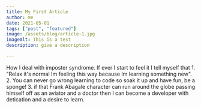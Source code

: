 ```yaml
---
title: My First Article
author: me
date: 2021-05-01
tags: ["post", "featured"]
image: /assets/blog/article-1.jpg
imageAlt: This is a test
description: give a description

---
```





How I deal with imposter syndrome. If ever I start to feel it I tell myself that 1. "Relax it's normal Im feeling this way because Im learning something new". 2. You can never go wrong learning to code so soak it up and have fun, be a sponge! 3. if that Frank Abagale character can run around the globe passing himself off as an aviator and a doctor then I can become a developer with detication and a desire to learn.
